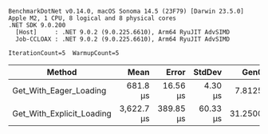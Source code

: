 ```

BenchmarkDotNet v0.14.0, macOS Sonoma 14.5 (23F79) [Darwin 23.5.0]
Apple M2, 1 CPU, 8 logical and 8 physical cores
.NET SDK 9.0.200
  [Host]     : .NET 9.0.2 (9.0.225.6610), Arm64 RyuJIT AdvSIMD
  Job-CCLOAX : .NET 9.0.2 (9.0.225.6610), Arm64 RyuJIT AdvSIMD

IterationCount=5  WarmupCount=5  

```
| Method                    | Mean       | Error     | StdDev   | Gen0    | Gen1   | Allocated |
|-------------------------- |-----------:|----------:|---------:|--------:|-------:|----------:|
| Get_With_Eager_Loading    |   681.8 μs |  16.56 μs |  4.30 μs |  7.8125 |      - |   70.9 KB |
| Get_With_Explicit_Loading | 3,622.7 μs | 389.85 μs | 60.33 μs | 31.2500 | 7.8125 | 301.77 KB |
